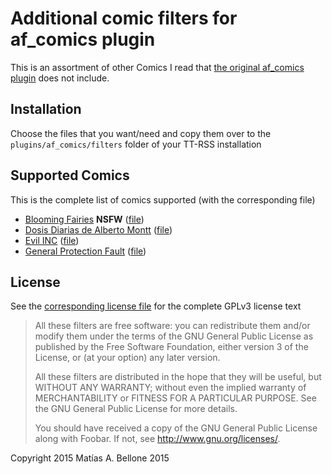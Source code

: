 # Additional comic filters for af_comics plugin

This is an assortment of other Comics I read that [the original af_comics plugin](https://tt-rss.org/gitlab/fox/tt-rss/blob/master/plugins/af_comics/) does not include.

## Installation

Choose the files that you want/need and copy them over to the `plugins/af_comics/filters` folder of your TT-RSS installation

## Supported Comics

This is the complete list of comics supported (with the corresponding file)

* [Blooming Fairies](http://www.bloomingfaeries.com/) **NSFW** ([file](af_comics_fairies.php))
* [Dosis Diarias de Alberto Montt](http://www.dosisdiarias.com/) ([file](af_comics_montt.php))
* [Evil INC](http://evil-inc.com/) ([file](af_comics_evil.php))
* [General Protection Fault](http://www.gpf-comics.com/) ([file](af_comics_gpf.php))

## License

See the [corresponding license file](LICENSE) for the complete GPLv3 license text

> All these filters are free software: you can redistribute them and/or modify
> them under the terms of the GNU General Public License as published by
> the Free Software Foundation, either version 3 of the License, or
> (at your option) any later version.
> 
> All these filters are distributed in the hope that they will be useful,
> but WITHOUT ANY WARRANTY; without even the implied warranty of
> MERCHANTABILITY or FITNESS FOR A PARTICULAR PURPOSE.  See the
> GNU General Public License for more details.
> 
> You should have received a copy of the GNU General Public License
> along with Foobar.  If not, see <http://www.gnu.org/licenses/>.

Copyright 2015 Matías A. Bellone 2015 